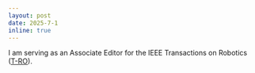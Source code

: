 ```yaml
---
layout: post
date: 2025-7-1
inline: true
---
```


I am serving as an Associate Editor for the IEEE Transactions on Robotics ([T-RO](https://www.ieee-ras.org/publications/t-ro/editorial-board)).
